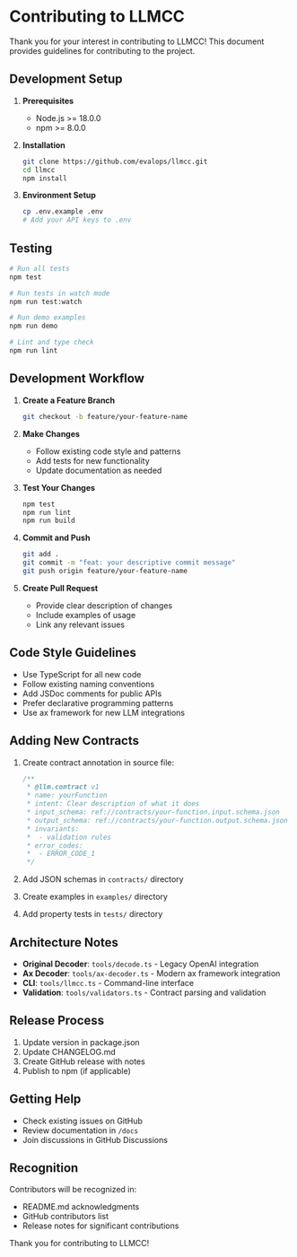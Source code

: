 # Contributing to LLMCC

Thank you for your interest in contributing to LLMCC! This document provides guidelines for contributing to the project.

## Development Setup

1. **Prerequisites**
   - Node.js >= 18.0.0
   - npm >= 8.0.0

2. **Installation**
   ```bash
   git clone https://github.com/evalops/llmcc.git
   cd llmcc
   npm install
   ```

3. **Environment Setup**
   ```bash
   cp .env.example .env
   # Add your API keys to .env
   ```

## Testing

```bash
# Run all tests
npm test

# Run tests in watch mode  
npm run test:watch

# Run demo examples
npm run demo

# Lint and type check
npm run lint
```

## Development Workflow

1. **Create a Feature Branch**
   ```bash
   git checkout -b feature/your-feature-name
   ```

2. **Make Changes**
   - Follow existing code style and patterns
   - Add tests for new functionality
   - Update documentation as needed

3. **Test Your Changes**
   ```bash
   npm test
   npm run lint
   npm run build
   ```

4. **Commit and Push**
   ```bash
   git add .
   git commit -m "feat: your descriptive commit message"
   git push origin feature/your-feature-name
   ```

5. **Create Pull Request**
   - Provide clear description of changes
   - Include examples of usage
   - Link any relevant issues

## Code Style Guidelines

- Use TypeScript for all new code
- Follow existing naming conventions
- Add JSDoc comments for public APIs
- Prefer declarative programming patterns
- Use ax framework for new LLM integrations

## Adding New Contracts

1. Create contract annotation in source file:
   ```typescript
   /**
    * @llm.contract v1
    * name: yourFunction
    * intent: Clear description of what it does
    * input_schema: ref://contracts/your-function.input.schema.json
    * output_schema: ref://contracts/your-function.output.schema.json
    * invariants:
    *  - validation rules
    * error_codes:
    *  - ERROR_CODE_1
    */
   ```

2. Add JSON schemas in `contracts/` directory

3. Create examples in `examples/` directory

4. Add property tests in `tests/` directory

## Architecture Notes

- **Original Decoder**: `tools/decode.ts` - Legacy OpenAI integration
- **Ax Decoder**: `tools/ax-decoder.ts` - Modern ax framework integration
- **CLI**: `tools/llmcc.ts` - Command-line interface
- **Validation**: `tools/validators.ts` - Contract parsing and validation

## Release Process

1. Update version in package.json
2. Update CHANGELOG.md
3. Create GitHub release with notes
4. Publish to npm (if applicable)

## Getting Help

- Check existing issues on GitHub
- Review documentation in `/docs`
- Join discussions in GitHub Discussions

## Recognition

Contributors will be recognized in:
- README.md acknowledgments
- GitHub contributors list
- Release notes for significant contributions

Thank you for contributing to LLMCC!
